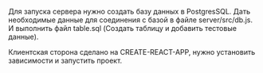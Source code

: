 Для запуска сервера нужно создать базу данных в PostgresSQL. 
Дать необходимые данные для соединения с базой в файле server/src/db.js.
И выполнить файл table.sql (Создать таблицу и добавить тестовые данные).

Клиентская сторона сделано на CREATE-REACT-APP, нужно установить зависимости и запустить проект.  